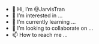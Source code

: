 - 👋 Hi, I’m @JarvisTran
- 👀 I’m interested in ...
- 🌱 I’m currently learning ...
- 💞️ I’m looking to collaborate on ...
- 📫 How to reach me ...

<!---
JarvisTran/JarvisTran is a ✨ special ✨ repository because its `README.md` (this file) appears on your GitHub profile.
You can click the Preview link to take a look at your changes.
--->
